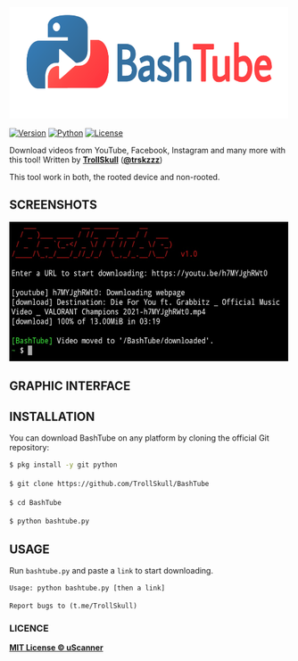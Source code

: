 <p align="left">
<img src="/resources/logo.png" width="500" height="200"/>

[![Version](https://img.shields.io/badge/Version-2.0%20B-green)]()
[![Python](https://img.shields.io/badge/Made%20with-Python-blue)]()
[![License](https://img.shields.io/badge/License-MIT-yellow)]()

Download videos from YouTube, Facebook, Instagram and many more with this tool! Written by **[TrollSkull](https://github.com/TrollSkull)** (**[@trskzzz](https://twitter.com/trskzzz)**)
  
This tool work in both, the rooted device and non-rooted.

## SCREENSHOTS

<img src="/resources/screenshot2.jpg" width="500" height="250"/>
  
## GRAPHIC INTERFACE
  


## INSTALLATION

You can download BashTube on any platform by cloning the official Git repository:

```bash
$ pkg install -y git python

$ git clone https://github.com/TrollSkull/BashTube

$ cd BashTube
    
$ python bashtube.py
```
  
## USAGE

Run `bashtube.py` and paste a `link` to start downloading.

    Usage: python bashtube.py [then a link]

    Report bugs to (t.me/TrollSkull)
    
### LICENCE

**[MIT License © uScanner](https://github.com/TrollSkull/BashTube/blob/main/LICENSE)**
